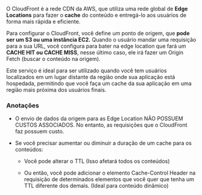 O CloudFront é a rede CDN da AWS, que utiliza uma rede global de **Edge Locations** para fazer o **cache** do conteúdo e entregá-lo aos usuários de forma mais rápida e eficiente.

Para configurar o CloudFront, você define um ponto de origem, que **pode ser um S3 ou uma instância EC2.** Quando o usuário mandar uma requisição para a sua URL, você configura para bater na edge location que fará um **CACHE HIT ou CACHE MISS**, nesse último caso, ele irá fazer um Origin Fetch (buscar o conteúdo na origem).

Este serviço é ideal para ser utilizado quando você tem usuários localizados em um lugar distante da região onde sua aplicação está hospedada, permitindo que você faça um cache da sua aplicação em uma região mais próxima dos usuários finais.

### Anotações
- O envio de dados da origem para as Edge Location NÃO POSSUEM CUSTOS ASSOCIADOS. No entanto, as requisições que o CloudFront faz possuem custo.

- Se você precisar aumentar ou diminuir a duração de um cache para os conteúdos:
	- Você pode alterar o TTL (Isso afetará todos os conteúdos)

	- Ou então, você pode adicionar o elemento Cache-Control Header na requisição de determinados elementos que você quer que tenha um TTL diferente dos demais. (Ideal para conteúdo dinâmico)